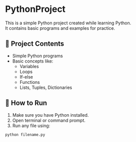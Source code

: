 # PythonProject

This is a simple Python project created while learning Python.  
It contains basic programs and examples for practice.

## 📁 Project Contents

- Simple Python programs
- Basic concepts like:
  - Variables
  - Loops
  - If-else
  - Functions
  - Lists, Tuples, Dictionaries

## 🚀 How to Run

1. Make sure you have Python installed.
2. Open terminal or command prompt.
3. Run any file using:

```bash
python filename.py
